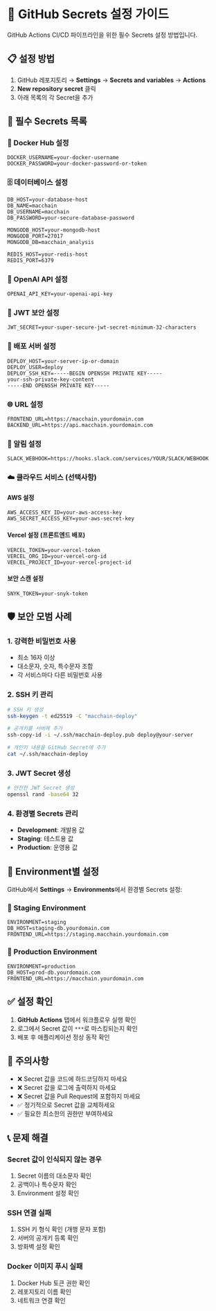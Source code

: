 # 🔐 GitHub Secrets 설정 가이드

GitHub Actions CI/CD 파이프라인을 위한 필수 Secrets 설정 방법입니다.

## 📋 설정 방법

1. GitHub 레포지토리 → **Settings** → **Secrets and variables** → **Actions**
2. **New repository secret** 클릭
3. 아래 목록의 각 Secret을 추가

## 🔑 필수 Secrets 목록

### 🐳 Docker Hub 설정
```
DOCKER_USERNAME=your-docker-username
DOCKER_PASSWORD=your-docker-password-or-token
```

### 🗄️ 데이터베이스 설정
```
DB_HOST=your-database-host
DB_NAME=macchain
DB_USERNAME=macchain
DB_PASSWORD=your-secure-database-password

MONGODB_HOST=your-mongodb-host
MONGODB_PORT=27017
MONGODB_DB=macchain_analysis

REDIS_HOST=your-redis-host
REDIS_PORT=6379
```

### 🤖 OpenAI API 설정
```
OPENAI_API_KEY=your-openai-api-key
```

### 🔐 JWT 보안 설정
```
JWT_SECRET=your-super-secure-jwt-secret-minimum-32-characters
```

### 🚀 배포 서버 설정
```
DEPLOY_HOST=your-server-ip-or-domain
DEPLOY_USER=deploy
DEPLOY_SSH_KEY=-----BEGIN OPENSSH PRIVATE KEY-----
your-ssh-private-key-content
-----END OPENSSH PRIVATE KEY-----
```

### 🌐 URL 설정
```
FRONTEND_URL=https://macchain.yourdomain.com
BACKEND_URL=https://api.macchain.yourdomain.com
```

### 📢 알림 설정
```
SLACK_WEBHOOK=https://hooks.slack.com/services/YOUR/SLACK/WEBHOOK
```

### ☁️ 클라우드 서비스 (선택사항)

#### AWS 설정
```
AWS_ACCESS_KEY_ID=your-aws-access-key
AWS_SECRET_ACCESS_KEY=your-aws-secret-key
```

#### Vercel 설정 (프론트엔드 배포)
```
VERCEL_TOKEN=your-vercel-token
VERCEL_ORG_ID=your-vercel-org-id
VERCEL_PROJECT_ID=your-vercel-project-id
```

#### 보안 스캔 설정
```
SNYK_TOKEN=your-snyk-token
```

## 🛡️ 보안 모범 사례

### 1. 강력한 비밀번호 사용
- 최소 16자 이상
- 대소문자, 숫자, 특수문자 조합
- 각 서비스마다 다른 비밀번호 사용

### 2. SSH 키 관리
```bash
# SSH 키 생성
ssh-keygen -t ed25519 -C "macchain-deploy"

# 공개키를 서버에 추가
ssh-copy-id -i ~/.ssh/macchain-deploy.pub deploy@your-server

# 개인키 내용을 GitHub Secret에 추가
cat ~/.ssh/macchain-deploy
```

### 3. JWT Secret 생성
```bash
# 안전한 JWT Secret 생성
openssl rand -base64 32
```

### 4. 환경별 Secrets 관리
- **Development**: 개발용 값
- **Staging**: 테스트용 값  
- **Production**: 운영용 값

## 🔄 Environment별 설정

GitHub에서 **Settings** → **Environments**에서 환경별 Secrets 설정:

### 🧪 Staging Environment
```
ENVIRONMENT=staging
DB_HOST=staging-db.yourdomain.com
FRONTEND_URL=https://staging.macchain.yourdomain.com
```

### 🚀 Production Environment
```
ENVIRONMENT=production
DB_HOST=prod-db.yourdomain.com
FRONTEND_URL=https://macchain.yourdomain.com
```

## ✅ 설정 확인

1. **GitHub Actions** 탭에서 워크플로우 실행 확인
2. 로그에서 Secret 값이 `***`로 마스킹되는지 확인
3. 배포 후 애플리케이션 정상 동작 확인

## 🚨 주의사항

- ❌ Secret 값을 코드에 하드코딩하지 마세요
- ❌ Secret 값을 로그에 출력하지 마세요
- ❌ Secret 값을 Pull Request에 포함하지 마세요
- ✅ 정기적으로 Secret 값을 교체하세요
- ✅ 필요한 최소한의 권한만 부여하세요

## 📞 문제 해결

### Secret 값이 인식되지 않는 경우
1. Secret 이름의 대소문자 확인
2. 공백이나 특수문자 확인
3. Environment 설정 확인

### SSH 연결 실패
1. SSH 키 형식 확인 (개행 문자 포함)
2. 서버의 공개키 등록 확인
3. 방화벽 설정 확인

### Docker 이미지 푸시 실패
1. Docker Hub 토큰 권한 확인
2. 레포지토리 이름 확인
3. 네트워크 연결 확인
